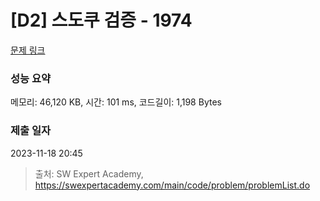 # [D2] 스도쿠 검증 - 1974 

[문제 링크](https://swexpertacademy.com/main/code/problem/problemDetail.do?contestProbId=AV5Psz16AYEDFAUq) 

### 성능 요약

메모리: 46,120 KB, 시간: 101 ms, 코드길이: 1,198 Bytes

### 제출 일자

2023-11-18 20:45



> 출처: SW Expert Academy, https://swexpertacademy.com/main/code/problem/problemList.do